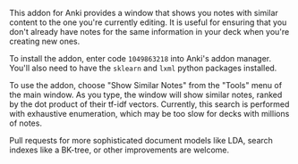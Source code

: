 This addon for Anki provides a window that shows you notes with similar content to the one you're currently editing. It is useful for ensuring that you don't already have notes for the same information in your deck when you're creating new ones. 

To install the addon, enter code `1049863218` into Anki's addon manager. You'll also need to have the `sklearn` and `lxml` python packages installed. 

To use the addon, choose "Show Similar Notes" from the "Tools" menu of the main window. As you type, the window will show similar notes, ranked by the dot product of their tf-idf vectors. Currently, this search is performed with exhaustive enumeration, which may be too slow for decks with millions of notes. 

Pull requests for more sophisticated document models like LDA, search indexes like a BK-tree, or other improvements are welcome. 